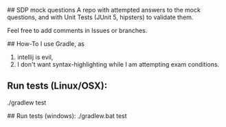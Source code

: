 ## SDP mock questions
A repo with attempted answers to the mock questions, and with Unit Tests (JUnit 5, hipsters) to validate them.

Feel free to add comments in Issues or branches.

## How-To
I use Gradle, as
1) intellij is evil,
2) I don't want syntax-highlighting while I am attempting exam conditions.

## Run tests (Linux/OSX):
./gradlew test

## Run tests (windows):
./gradlew.bat test
